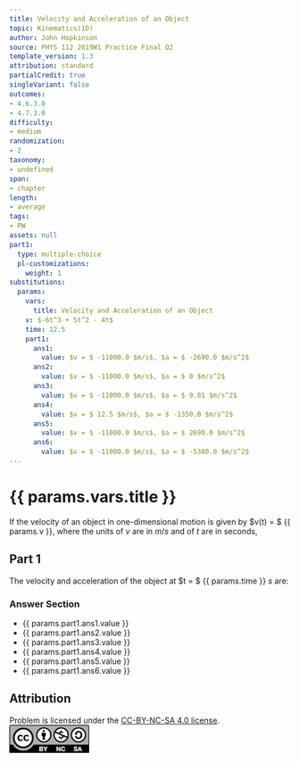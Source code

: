 ```yaml
---
title: Velocity and Acceleration of an Object
topic: Kinematics(1D)
author: John Hopkinson
source: PHYS 112 2019W1 Practice Final Q2
template_version: 1.3
attribution: standard
partialCredit: true
singleVariant: false
outcomes:
- 4.6.3.0
- 4.7.3.0
difficulty:
- medium
randomization:
- 2
taxonomy:
- undefined
span:
- chapter
length:
- average
tags:
- PW
assets: null
part1:
  type: multiple-choice
  pl-customizations:
    weight: 1
substitutions:
  params:
    vars:
      title: Velocity and Acceleration of an Object
    v: $-6t^3 + 5t^2 - 4t$
    time: 12.5
    part1:
      ans1:
        value: $v = $ -11000.0 $m/s$, $a = $ -2690.0 $m/s^2$
      ans2:
        value: $v = $ -11000.0 $m/s$, $a = $ 0 $m/s^2$
      ans3:
        value: $v = $ -11000.0 $m/s$, $a = $ 9.81 $m/s^2$
      ans4:
        value: $v = $ 12.5 $m/s$, $a = $ -1350.0 $m/s^2$
      ans5:
        value: $v = $ -11000.0 $m/s$, $a = $ 2690.0 $m/s^2$
      ans6:
        value: $v = $ -11000.0 $m/s$, $a = $ -5380.0 $m/s^2$
---
```

# {{ params.vars.title }}
If the velocity of an object in one-dimensional motion is given by $v(t) = $ {{ params.v }}, where the units of $v$ are in $m/s$ and of $t$ are in seconds,

## Part 1

The velocity and acceleration of the object at $t = $ {{ params.time }} $s$ are:

### Answer Section

- {{ params.part1.ans1.value }}
- {{ params.part1.ans2.value }}
- {{ params.part1.ans3.value }}
- {{ params.part1.ans4.value }}
- {{ params.part1.ans5.value }}
- {{ params.part1.ans6.value }}

## Attribution

Problem is licensed under the [CC-BY-NC-SA 4.0 license](https://creativecommons.org/licenses/by-nc-sa/4.0/).<br> ![The Creative Commons 4.0 license requiring attribution-BY, non-commercial-NC, and share-alike-SA license.](https://raw.githubusercontent.com/firasm/bits/master/by-nc-sa.png)
